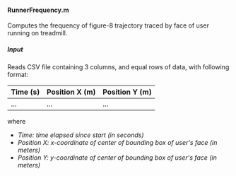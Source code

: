 #### RunnerFrequency.m

Computes the frequency of figure-8 trajectory traced by face of user running on treadmill. 

##### Input

Reads CSV file containing 3 columns, and equal rows of data, with following format:

| Time (s) | Position X (m) | Position Y (m) |
| -------- | -------------- | -------------- |
| ...      | ...            | ...            |

where

- *Time: time elapsed since start (in seconds)*
- *Position X: x-coordinate of center of bounding box of user's face (in meters)*
- *Position Y: y-coordinate of center of bounding box of user's face (in meters)*